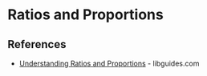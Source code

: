 # Ratios and Proportions



## References
* [Understanding Ratios and Proportions](https://davenport.libguides.com/math-skills-overview/ratios-proportions/understanding) - libguides.com
